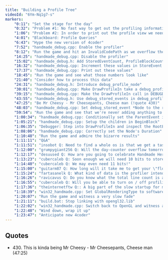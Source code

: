```yaml
---
title: "Building a Profile Tree"
videoId: "6Ym-Nq1g7-s"
markers:
    "0:11": "Set the stage for the day"
    "0:32": "Problem #1: No fast way to get out the profiling information for the previous frame"
    "1:06": "Problem #2: In order to print out the profile view we need some concept of the nesting of calls inside one another"
    "4:01": "Blackboard: Profile Queries"
    "6:43": "Hype the new version of 4coder"
    "7:52": "handmade_debug.cpp: Enable the profiler"
    "8:12": "Run the game and hit an InvalidCodePath as we overflow the PushBuffer of the renderer"
    "14:25": "handmade_debug.cpp: Disable the profiler"
    "15:02": "handmade_debug.h: Add StoredEventCount, ProfileBlockCount and DataBlockCount to debug_frame"
    "16:32": "handmade_debug.cpp: Increment these values in StoreEvent and CollateDebugRecords"
    "17:37": "handmade_debug.cpp: Print out these values"
    "18:45": "Run the game and see what those numbers look like"
    "21:40": "Consider how to process this data"
    "24:31": "handmade_debug.h: Introduce debug_profile_node"
    "30:01": "handmade_debug.cpp: Make DrawProfileIn take a debug_profile_node and work through how to use it"
    "39:15": "handmade_debug.cpp: Make the DrawProfileIn call in DEBUGDrawElement take RootProfileNode"
    "43:55": "handmade_debug.h: Use debug_stored_events in debug_profile_node"
    "47:25": "Be Mr Cheesy - Mr Cheesepants, Cheese man (!quote 430)"
    "48:03": "handmade_debug.cpp: Set debug_stored_event *Node to the result of StoreEvent (via *StoredEvent) and then immediately rewrite it"
    "59:54": "Run the game and see that we're never adding anything to the RootProfileNode"
    "1:00:34": "handmade_debug.cpp: Conditionally set the ParentEvent in BeginBlock"
    "1:05:21": "handmade_debug.cpp: Setup the children in BeginBlock"
    "1:06:35": "Debugger: Step into DrawProfileIn and inspect the RootEvent"
    "1:08:06": "handmade_debug.cpp: Correctly set the Node's Duration"
    "1:10:48": "Run the game and admire the bizarre results"
    "1:11:11": "Q&A"
    "1:11:51": "insobot Q: Need to find a whole os is that we get a taste again... For some! Implementing merge?"
    "1:12:00": "grumpygiant256 Q: Will the day-counter overflow tomorrow, or will The Variable provide more bits for us?"
    "1:12:17": "desuused Q: How are you going to celebrate Handmade Hero episode 0xFF?"
    "1:13:23": "cubercaleb Q: Soon enough we will need 10 bits to store the day counter!"
    "1:14:40": "cubercaleb Q: We may even need 11 bits!"
    "1:15:00": "guitarm87 Q: How long will it take me to get your \"flow\" of coding? 40 years?"
    "1:15:24": "fartasanelk Q: What kind of data is the profiler intended to display?"
    "1:16:26": "ravicavus Q: Do you know what the total line count is at?"
    "1:16:55": "cubercaleb Q: Will you be able to turn on / off profiling for certain functions with the debug UI?"
    "1:17:36": "theinternetftw Q:: A big part of the slow startup for me is that the ModeArena is cleared to zero by default at the moment. That's about 256MB"
    "1:18:39": "win32_handmade.cpp: Set GlobalRenderingType to software"
    "1:20:07": "Run the game and witness a very slow fade"
    "1:21:11": "build.bat: Stop linking with opengl32.lib"
    "1:22:02": "win32_handmade.cpp: Switch back to OpenGL and witness a longer startup"
    "1:22:48": "Wind down, wrap it up"
    "1:23:47": "Anticipate new 4coder"
---
```


## Quotes

* 430\. This is kinda being Mr Cheesy - Mr Cheesepants, Cheese man (47:25)
